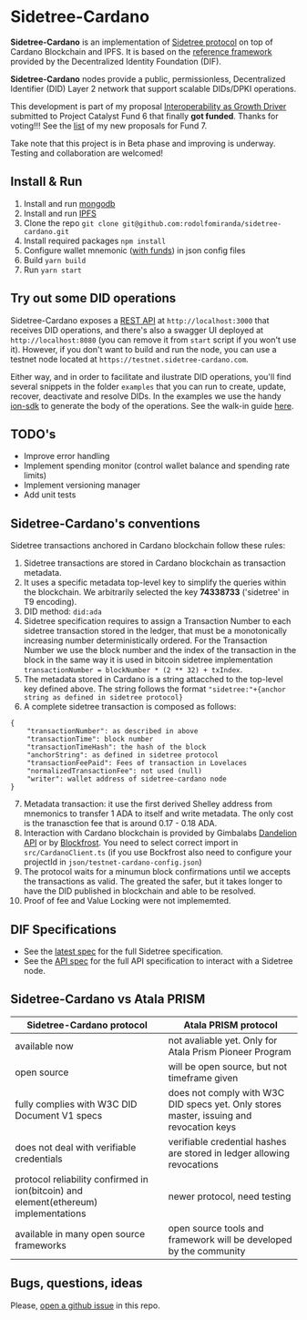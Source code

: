 # Sidetree-Cardano

**Sidetree-Cardano** is an implementation of [Sidetree protocol](https://identity.foundation/sidetree/spec/) on top of Cardano Blockchain and IPFS. It is based on the [reference framework](https://github.com/decentralized-identity/sidetree) provided by the Decentralized Identity Foundation (DIF).

**Sidetree-Cardano** nodes provide a public, permissionless, Decentralized Identifier (DID) Layer 2 network that support scalable DIDs/DPKI operations.

This development is part of my proposal [Interoperability as Growth Driver](https://cardano.ideascale.com/a/dtd/Interoperability-as-growth-driver/368705-48088) submitted to Project Catalyst Fund 6  that finally  **got funded**. Thanks for voting!!! See the [list](https://github.com/rodolfomiranda/sidetree-cardano/wiki/Project-Catalyst-Proposals) of my new proposals for Fund 7.

Take note that this project is in Beta phase and improving is underway. Testing and collaboration are welcomed!

## Install & Run
1. Install and run [mongodb](https://www.mongodb.com/try/download/community)
2. Install and run [IPFS](https://docs.ipfs.io/install/)
3. Clone the repo `git clone git@github.com:rodolfomiranda/sidetree-cardano.git`
4. Install required packages `npm install`
5. Configure wallet mnemonic ([with funds](https://testnets.cardano.org/en/testnets/cardano/tools/faucet/)) in json config files
6. Build `yarn build`
7. Run `yarn start`

## Try out some DID operations
Sidetree-Cardano exposes a [REST API](https://identity.foundation/sidetree/api/) at `http://localhost:3000` that receives DID operations, and there's also a swagger UI deployed at `http://localhost:8080` (you can remove it from `start` script if you won't use it). However, if you don't want to build and run the node, you can use a testnet node located at `https://testnet.sidetree-cardano.com`.

Either way, and in order to facilitate and ilustrate DID operations, you'll find several snippets in the folder `examples`  that you can run to create, update, recover, deactivate and resolve DIDs. In the examples we use the handy [ion-sdk](https://github.com/decentralized-identity/ion-sdk) to generate the body of the operations. See the walk-in guide [here](https://github.com/rodolfomiranda/sidetree-cardano/blob/master/examples/examples.MD).

## TODO's
* Improve error handling
* Implement spending monitor (control wallet balance and spending rate limits)
* Implement versioning manager
* Add unit tests

## Sidetree-Cardano's conventions
Sidetree transactions anchored in Cardano blockchain follow these rules:
1. Sidetree transactions are stored in Cardano blockchain as transaction metadata.
2. It uses a specific metadata top-level key to simplify the queries within the blockchain. We arbitrarily selected the key  **74338733** ('sidetree' in T9 encoding).
3. DID method: `did:ada`
4. Sidetree specification requires to assign a Transaction Number to each sidetree transaction stored in the ledger, that must be a monotonically increasing number deterministically ordered. For the Transaction Number we use the block number and the index of the transaction in the block in the same way it is used in bitcoin sidetree implementation `transactionNumber = blockNumber * (2 ** 32) + txIndex`.
5. The metadata stored in Cardano is a string attacched to the top-level key defined above. The string follows the format `"sidetree:"+{anchor string as defined in sidetree protocol}`
6. A complete sidetree transaction is composed as follows:
```
{
    "transactionNumber": as described in above
    "transactionTime": block number
    "transactionTimeHash": the hash of the block
    "anchorString": as defined in sidetree protocol
    "transactionFeePaid": Fees of transaction in Lovelaces
    "normalizedTransactionFee": not used (null)
    "writer": wallet address of sidetree-cardano node
}
```
7. Metadata transaction: it use the first derived Shelley address from mnemonics to transfer 1 ADA to itself and write metadata. The only cost is the tranasction fee that is around 0.17 - 0.18 ADA.
8. Interaction with Cardano blockchain is provided by Gimbalabs [Dandelion API](https://gimbalabs.com/dandelion) or by [Blockfrost](https://blockfrost.io). You need to select correct import in `src/CardanoClient.ts` (if you use Bockfrost also need to configure your projectId in `json/testnet-cardano-config.json`)
9. The protocol waits for a minumun block confirmations until we accepts the transactions as valid. The greated the safer, but it takes longer to have the DID published in blockchain and able to be resolved.
10. Proof of fee and Value Locking were not implememted.
## DIF Specifications

* See the [latest spec](https://identity.foundation/sidetree/spec/) for the full Sidetree specification.
* See the [API spec](https://identity.foundation/sidetree/api/) for the full API specification to interact with a Sidetree node.

## Sidetree-Cardano vs Atala PRISM
| Sidetree-Cardano protocol                                                            | Atala PRISM protocol                                                                    |
|--------------------------------------------------------------------------------------|-----------------------------------------------------------------------------------------|
| available now                                                                        | not avaliable yet. Only for  Atala Prism Pioneer Program                                |
| open source                                                                          | will be open source, but not timeframe given                                            |
| fully complies with W3C DID Document V1 specs                                        | does not comply with W3C DID specs yet. Only stores master, issuing and revocation keys |
| does not deal with verifiable credentials                                            | verifiable credential hashes are stored in ledger allowing revocations                  |
| protocol reliability confirmed in ion(bitcoin) and element(ethereum) implementations | newer protocol, need testing                                                            |
| available in many open source frameworks                                             | open source tools and framework will be developed by the community                      |

## Bugs, questions, ideas
Please, [open a github issue](https://github.com/rodolfomiranda/sidetree-cardano/issues) in this repo.

